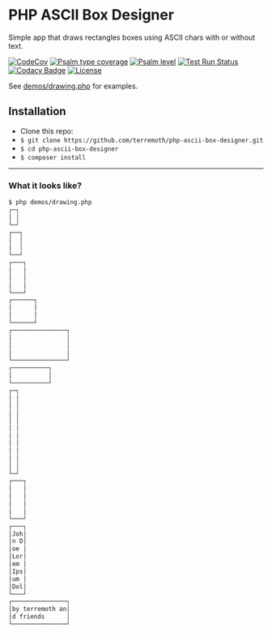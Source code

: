 # PHP ASCII Box Designer
Simple app that draws rectangles boxes using ASCII chars with or without text.  

[![CodeCov](https://codecov.io/gh/terremoth/php-ascii-box-designer/graph/badge.svg?token=V73U67XRB3)](https://app.codecov.io/gh/terremoth/php-ascii-box-designer)
[![Psalm type coverage](https://shepherd.dev/github/terremoth/php-ascii-box-designer/coverage.svg)](https://shepherd.dev/github/terremoth/php-ascii-box-designer)
[![Psalm level](https://shepherd.dev/github/terremoth/php-ascii-box-designer/level.svg)](https://shepherd.dev/github/terremoth/php-ascii-box-designer)
[![Test Run Status](https://github.com/terremoth/php-ascii-box-designer/actions/workflows/workflow.yml/badge.svg?branch=main)](https://github.com/terremoth/php-ascii-box-designer/actions/workflows/workflow.yml)
[![Codacy Badge](https://app.codacy.com/project/badge/Grade/f77e487ba22943b5b199a2567f44d6af)](https://app.codacy.com/gh/terremoth/php-ascii-box-designer/dashboard?utm_source=gh&utm_medium=referral&utm_content=&utm_campaign=Badge_grade)
[![License](https://img.shields.io/github/license/terremoth/php-ascii-box-designer.svg?logo=gnu)](https://github.com/terremoth/php-ascii-box-designer/blob/main/LICENSE)

[//]: # ([![FOSSA Status]&#40;https://app.fossa.com/api/projects/git%2Bgithub.com%2Fterremoth%2Fphp-ascii-box-designer.svg?type=shield&issueType=license&#41;]&#40;https://app.fossa.com/projects/git%2Bgithub.com%2Fterremoth%2Fphp-ascii-box-designer?ref=badge_shield&issueType=license&#41;  )

See [demos/drawing.php](demos/drawing.php) for examples.

## Installation

- Clone this repo: 
- `$ git clone https://github.com/terremoth/php-ascii-box-designer.git`
- `$ cd php-ascii-box-designer`
- `$ composer install`
    
---

### What it looks like?

```sh
$ php demos/drawing.php
┌─┐
│ │
└─┘
┌──┐
│  │
│  │
└──┘
┌───┐
│   │
│   │
│   │
└───┘
┌──────┐
│      │
│      │
└──────┘
┌───────────────┐
│               │
│               │
│               │
└───────────────┘
┌──────────┐
│          │
└──────────┘
┌─┐
│ │
│ │
│ │
│ │
│ │
│ │
│ │
│ │
│ │
│ │
└─┘
┌───┐
│   │
│   │
│   │
│   │
└───┘
┌───┐
│Joh│
│n D│
│oe │
│Lor│
│em │
│Ips│
│um │
│Dol│
└───┘
┌───────────────┐
│by terremoth an│
│d friends      │
└───────────────┘
```
